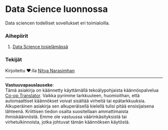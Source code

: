 <!--
CO_OP_TRANSLATOR_METADATA:
{
  "original_hash": "07faf02ff163e609edf0b0308dc5d4e6",
  "translation_date": "2025-08-26T21:49:37+00:00",
  "source_file": "6-Data-Science-In-Wild/README.md",
  "language_code": "fi"
}
-->
# Data Science luonnossa

Data sciencen todelliset sovellukset eri toimialoilla.

### Aihepiirit

1. [Data Science tosielämässä](20-Real-World-Examples/README.md)

### Tekijät

Kirjoitettu ❤️:lla [Nitya Narasimhan](https://twitter.com/nitya)

---

**Vastuuvapauslauseke**:  
Tämä asiakirja on käännetty käyttämällä tekoälypohjaista käännöspalvelua [Co-op Translator](https://github.com/Azure/co-op-translator). Vaikka pyrimme tarkkuuteen, huomioithan, että automaattiset käännökset voivat sisältää virheitä tai epätarkkuuksia. Alkuperäinen asiakirja sen alkuperäisellä kielellä tulisi pitää ensisijaisena lähteenä. Kriittisen tiedon osalta suositellaan ammattimaista ihmiskäännöstä. Emme ole vastuussa väärinkäsityksistä tai virhetulkinnoista, jotka johtuvat tämän käännöksen käytöstä.